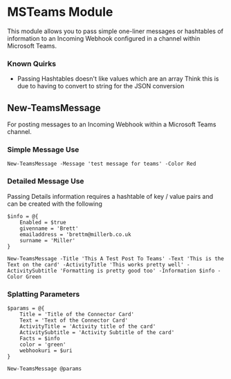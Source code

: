 # MSTeams Module

This module allows you to pass simple one-liner messages or hashtables of information to an Incoming Webhook configured in a channel within Microsoft Teams.

### Known Quirks

* Passing Hashtables doesn't like values which are an array
   Think this is due to having to convert to string for the JSON conversion

## New-TeamsMessage
For posting messages to an Incoming Webhook within a Microsoft Teams channel.

### Simple Message Use
`New-TeamsMessage -Message 'test message for teams' -Color Red`

### Detailed Message Use

Passing Details information requires a hashtable of key / value pairs and can be created with the following

```
$info = @{
    Enabled = $true
    givenname = 'Brett'
    emailaddress = 'brettm@millerb.co.uk
    surname = 'Miller'
}
```

```
New-TeamsMessage -Title 'This A Test Post To Teams' -Text 'This is the Text on the card' -ActivityTitle 'This works pretty well' -ActivitySubtitle 'Formatting is pretty good too' -Information $info -Color Green
```


### Splatting Parameters

```
$params = @{
    Title = 'Title of the Connector Card'
    Text = 'Text of the Connector Card'
    ActivityTitle = 'Activity title of the card'
    ActivitySubtitle = 'Activity Subtitle of the card'
    Facts = $info
    color = 'green'
    webhookuri = $uri
}
```

```
New-TeamsMessage @params
```